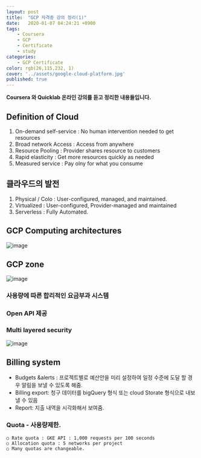 ```yaml
---
layout: post
title:  "GCP 자격증 강의 정리(1)"
date:   2020-01-07 04:24:21 +0900
tags: 
    - Coursera
    - GCP
    - Certificate
    - study
categories: 
    - GCP Certificate
color: rgb(26,115,232, 1)
cover: '../assets/google-cloud-platform.jpg'
published: true
---
```


**Coursera 와 Quicklab 온라인 강의를 듣고 정리한 내용들입니다.**
<!-- more -->
## Definition of Cloud
1.  On-demand self-service : No human intervention needed to get resources
2. Broad network Access : Access from anywhere
3. Resource Pooling : Provider shares resource to customers
4. Rapid elasticity : Get more  resources quickly as needed
5. Measured service : Pay olny for what you consume

## 클라우드의 발전
1. Physical / Colo : User-configured, managed, and maintained.
2. Virtualized : User-configured, Provider-managed and maintained
3. Serverless : Fully Automated.

## GCP Computing architectures
![image](https://user-images.githubusercontent.com/29659112/71843173-98b84780-3106-11ea-83a6-af2acda7dde8.png)

## GCP zone
![image](https://user-images.githubusercontent.com/29659112/71843193-aa015400-3106-11ea-9079-a5ae812fbf13.png)


### 사용량에 따른 합리적인 요금부과 시스템
### Open API 제공


### Multi layered security
![image](https://user-images.githubusercontent.com/29659112/71843211-b7b6d980-3106-11ea-80a3-d023969ce610.png)


## Billing system

*  Budgets &alerts : 프로젝트별로 예산안을 미리 설정하여 일정 수준에 도달 할 경우 알림을 보낼 수 있도록 해줌.
* Billing export: 청구 데이터를 bigQuery 형식 또는 cloud Storate 형식으로 내보낼 수 있음
* Report:  지출 내역을 시각화해서 보여줌.

### Quota - 사용량제한. 
    ○ Rate quota : GKE API : 1,000 requests per 100 seconds
    ○ Allocation quota : 5 networks per project
    ○ Many quotas are changeable.
    
